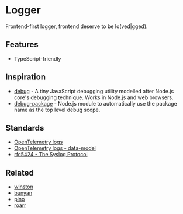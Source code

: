 # Logger

Frontend-first logger, frontend deserve to be lo(ved|gged).

## Features
- TypeScript-friendly

## Inspiration
- [debug](https://www.npmjs.com/package/debug) - A tiny JavaScript debugging utility modelled after Node.js core's debugging technique. Works in Node.js and web browsers.
- [debug-package](https://www.npmjs.com/package/debug-package) - Node.js module to automatically use the package name as the top level debug scope.

## Standards
- [OpenTelemetry logs](https://github.com/open-telemetry/opentelemetry-specification/blob/main/specification/logs/overview.md)
- [OpenTelemetry logs - data-model](https://github.com/open-telemetry/opentelemetry-specification/blob/main/specification/logs/data-model.md)
- [rfc5424 - The Syslog Protocol](https://tools.ietf.org/html/rfc5424)

## Related
- [winston](https://github.com/winstonjs/winston)
- [bunyan](https://github.com/trentm/node-bunyan)
- [pino](https://github.com/pinojs/pino)
- [roarr](https://github.com/gajus/roarr)
